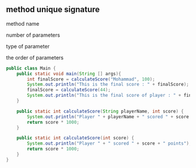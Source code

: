 ## method unique signature

method name

number of parameters

type of parameter

the order of parameters

```java
public class Main {
    public static void main(String [] args){
        int finalScore = calculateScore("Mohammad", 100);
        System.out.println("This is the final score : " + finalScore);
        finalScore = calculateScore(44);
        System.out.println("This is the final score of player : " + finalScore);
    }

    public static int calculateScore(String playerName, int score) {
        System.out.println("Player " + playerName + " scored " + score + " points");
        return score * 1000;
    }

    public static int calculateScore(int score) {
        System.out.println("Player " + " scored " + score + " points");
        return score * 1000;
    }
}

```
